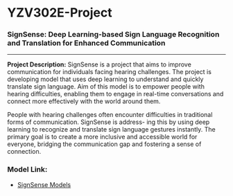 # YZV302E-Project
### SignSense: Deep Learning-based Sign Language Recognition and Translation for Enhanced Communication
____________

<strong>Project Description:</strong> SignSense is a project that aims to improve communication for individuals facing hearing challenges. The project is developing model that uses deep learning to understand and quickly translate sign language. Aim of this model is to empower people with hearing difficulties, enabling them to engage in real-time conversations and connect more effectively with the world around them. 

People with hearing challenges often encounter difficulties in traditional forms of communication. SignSense is address- ing this by using deep learning to recognize and translate sign language gestures instantly. The primary goal is to create a more inclusive and accessible world for everyone, bridging the communication gap and fostering a sense of connection.

### Model Link:
- [SignSense Models](https://drive.google.com/drive/folders/1f02lOcvfcNzlvdc_hXSXMtllTQoB8Fwq?usp=sharing)